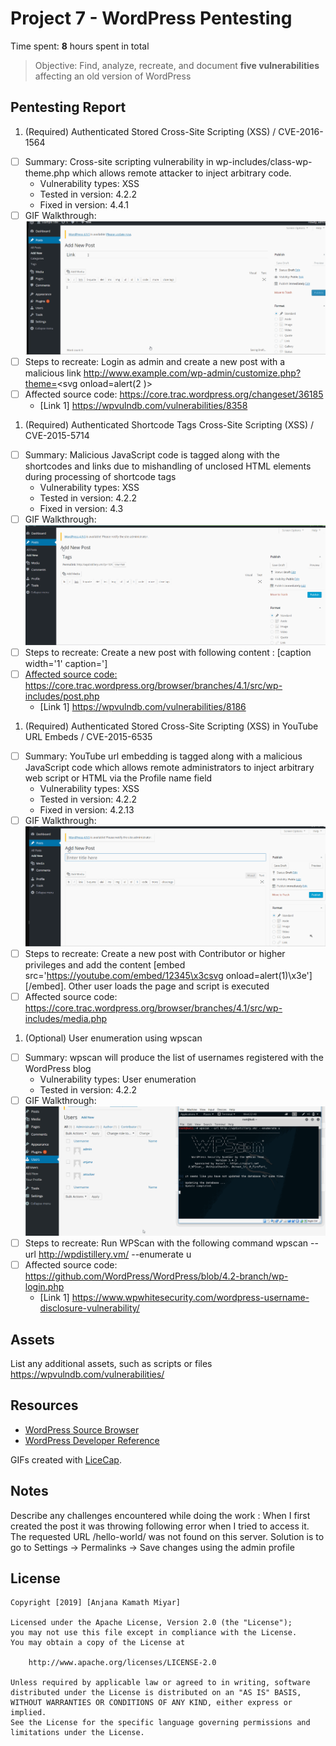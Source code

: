 # Project 7 - WordPress Pentesting

Time spent: **8** hours spent in total

> Objective: Find, analyze, recreate, and document **five vulnerabilities** affecting an old version of WordPress

## Pentesting Report

1. (Required) Authenticated Stored Cross-Site Scripting (XSS) / CVE-2016-1564
  - [ ] Summary: Cross-site scripting vulnerability in wp-includes/class-wp-theme.php which allows remote attacker to inject arbitrary code.
    - Vulnerability types: XSS
    - Tested in version: 4.2.2
    - Fixed in version: 4.4.1
  - [ ] GIF Walkthrough:
  ![Screenshot](gif/2-wp.gif)
  - [ ] Steps to recreate: Login as admin and create a new post with a malicious link http://www.example.com/wp-admin/customize.php?theme=<svg onload=alert(2 )>
  - [ ] Affected source code: https://core.trac.wordpress.org/changeset/36185
    - [Link 1] https://wpvulndb.com/vulnerabilities/8358
1. (Required) Authenticated Shortcode Tags Cross-Site Scripting (XSS) / CVE-2015-5714
  - [ ] Summary: Malicious JavaScript code is tagged along with the shortcodes and links due to mishandling of unclosed HTML elements during processing of shortcode tags
    - Vulnerability types: XSS
    - Tested in version: 4.2.2
    - Fixed in version: 4.3
  - [ ] GIF Walkthrough: 
  ![Screenshot](gif/3-wp.gif)
  - [ ] Steps to recreate: Create a new post with following content : [caption width='1' caption='<a href="' ">]</a><a href="onmouseover='alert(1)'">
  - [ ] Affected source code: https://core.trac.wordpress.org/browser/branches/4.1/src/wp-includes/post.php
    - [Link 1] https://wpvulndb.com/vulnerabilities/8186
1. (Required) Authenticated Stored Cross-Site Scripting (XSS) in YouTube URL Embeds / CVE-2015-6535
  - [ ] Summary: YouTube url embedding is tagged along with a malicious JavaScript code which allows remote administrators to inject arbitrary web script or HTML via the Profile name field
    - Vulnerability types: XSS
    - Tested in version: 4.2.2
    - Fixed in version: 4.2.13
  - [ ] GIF Walkthrough: 
  ![Screenshot](gif/4-wp.gif)
  - [ ] Steps to recreate:  Create a new post with Contributor or higher privileges and add the content [embed src='https://youtube.com/embed/12345\x3csvg onload=alert(1)\x3e'][/embed]. Other user loads the page and script is executed
  - [ ] Affected source code: https://core.trac.wordpress.org/browser/branches/4.1/src/wp-includes/media.php
1. (Optional) User enumeration using wpscan
  - [ ] Summary: wpscan will produce the list of usernames registered with the WordPress blog
    - Vulnerability types: User enumeration
    - Tested in version: 4.2.2
  - [ ] GIF Walkthrough: 
  ![Screenshot](gif/1-wp.gif)
  - [ ] Steps to recreate:  Run WPScan with the following command wpscan --url http://wpdistillery.vm/ --enumerate u
  - [ ] Affected source code: https://github.com/WordPress/WordPress/blob/4.2-branch/wp-login.php
    - [Link 1] https://www.wpwhitesecurity.com/wordpress-username-disclosure-vulnerability/
    

## Assets

List any additional assets, such as scripts or files
https://wpvulndb.com/vulnerabilities/


## Resources

- [WordPress Source Browser](https://core.trac.wordpress.org/browser/)
- [WordPress Developer Reference](https://developer.wordpress.org/reference/)

GIFs created with [LiceCap](http://www.cockos.com/licecap/).

## Notes

Describe any challenges encountered while doing the work : 
When I first created the post it was throwing following error when I tried to access it.
The requested URL /hello-world/ was not found on this server.
Solution is to go to Settings -> Permalinks -> Save changes using the admin profile

## License

    Copyright [2019] [Anjana Kamath Miyar]

    Licensed under the Apache License, Version 2.0 (the "License");
    you may not use this file except in compliance with the License.
    You may obtain a copy of the License at

        http://www.apache.org/licenses/LICENSE-2.0

    Unless required by applicable law or agreed to in writing, software
    distributed under the License is distributed on an "AS IS" BASIS,
    WITHOUT WARRANTIES OR CONDITIONS OF ANY KIND, either express or implied.
    See the License for the specific language governing permissions and
    limitations under the License.
